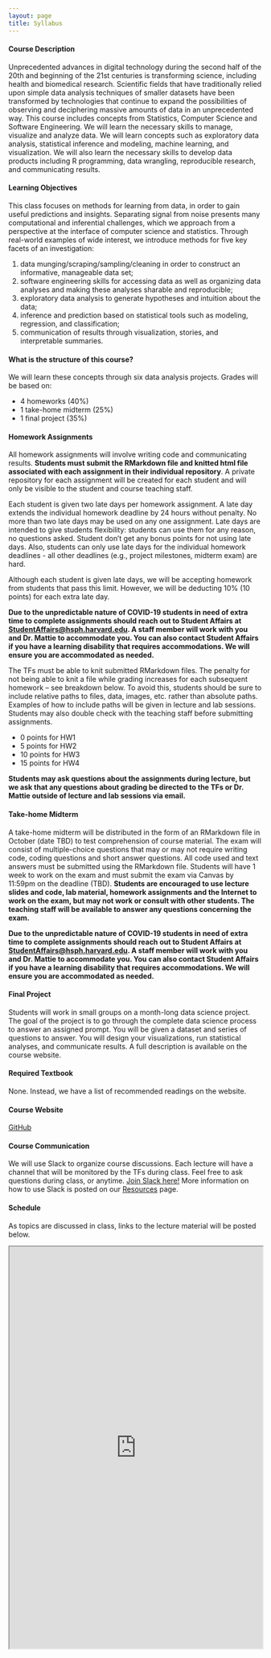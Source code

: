 ```yaml
---
layout: page
title: Syllabus
---
```


#### Course Description
Unprecedented advances in digital technology during the second half of the 20th and beginning of the 21st centuries is transforming science, including health and biomedical research. Scientific fields that have traditionally relied upon simple data analysis techniques of smaller datasets have been transformed by technologies that continue to expand the possibilities of observing and deciphering massive amounts of data in an unprecedented way. This course includes concepts from Statistics, Computer Science and Software Engineering. We will learn the necessary skills to manage, visualize and analyze data. We will learn concepts such as exploratory data analysis, statistical inference and modeling, machine learning, and visualization. We will also learn the necessary skills to develop data products including R programming, data wrangling, reproducible research, and communicating results.


#### Learning Objectives
This class focuses on methods for learning from data, in order to gain useful predictions and insights. Separating signal from noise presents many computational and inferential challenges, which we approach from a perspective at the interface of computer science and statistics. Through real-world examples of wide interest, we introduce methods for five key facets of an investigation:
1) data munging/scraping/sampling/cleaning in order to construct an informative, manageable data set;
2) software engineering skills for accessing data as well as organizing data analyses and making these analyses sharable and reproducible;
3) exploratory data analysis to generate hypotheses and intuition about the data;
4) inference and prediction based on statistical tools such as modeling, regression, and classification;
5) communication of results through visualization, stories, and interpretable summaries.


#### What is the structure of this course?
We will learn these concepts through six data analysis projects. Grades will be based on:

* 4 homeworks (40%)
* 1 take-home midterm (25%)
* 1 final project (35%)


#### Homework Assignments
All homework assignments will involve writing code and communicating results. **Students must submit the RMarkdown file and knitted html file associated with each assignment in their individual repository**. A private repository for each assignment will be created for each student and will only be visible to the student and course teaching staff. 

Each student is given two late days per homework assignment. A late day extends the individual homework deadline by 24 hours without penalty. No more than two late days may be used on any one assignment. Late days are intended to give students flexibility: students can use them for any reason, no questions asked. Student don’t get any bonus points for not using late days. Also, students can only use late days for the individual homework deadlines - all other deadlines (e.g., project milestones, midterm exam) are hard.

Although each student is given late days, we will be accepting homework from students that pass this limit. However, we will be deducting 10% (10 points) for each extra late day.

**Due to the unpredictable nature of COVID-19 students in need of extra time to complete assignments should reach out to Student Affairs at StudentAffairs@hsph.harvard.edu. A staff member will work with you and Dr. Mattie to accommodate you. You can also contact Student Affairs if you have a learning disability that requires accommodations. We will ensure you are accommodated as needed.**

The TFs must be able to knit submitted RMarkdown files. The penalty for not being able to knit a file while grading increases for each subsequent homework – see breakdown below. To avoid this, students should be sure to include relative paths to files, data, images, etc. rather than absolute paths. Examples of how to include paths will be given in lecture and lab sessions. Students may also double check with the teaching staff before submitting assignments. 

* 0 points for HW1
* 5 points for HW2
* 10 points for HW3
* 15 points for HW4

**Students may ask questions about the assignments during lecture, but we ask that any questions about grading be directed to the TFs or Dr. Mattie outside of lecture and lab sessions via email.**

#### Take-home Midterm
A take-home midterm will be distributed in the form of an RMarkdown file in October (date TBD) to test comprehension of course material. The exam will consist of multiple-choice questions that may or may not require writing code, coding questions and short answer questions. All code used and text answers must be submitted using the RMarkdown file. Students will have 1 week to work on the exam and must submit the exam via Canvas by 11:59pm on the deadline (TBD). **Students are encouraged to use lecture slides and code, lab material, homework assignments and the Internet to work on the exam, but may not work or consult with other students. The teaching staff will be available to answer any questions concerning the exam.** 

**Due to the unpredictable nature of COVID-19 students in need of extra time to complete assignments should reach out to Student Affairs at StudentAffairs@hsph.harvard.edu. A staff member will work with you and Dr. Mattie to accommodate you. You can also contact Student Affairs if you have a learning disability that requires accommodations. We will ensure you are accommodated as needed.**

#### Final Project 
Students will work in small groups on a month-long data science project. The goal of the project is to go through the complete data science process to answer an assigned prompt. You will be given a dataset and series of questions to answer. You will design your visualizations, run statistical analyses, and communicate results. A full description is available on the course website.

#### Required Textbook
None. Instead, we have a list of recommended readings on the website.

#### Course Website
[GitHub](http://coredatascience.github.io/)

#### Course Communication
We will use Slack to organize course discussions. Each lecture will have a channel that
will be monitored by the TFs during class. Feel free to ask questions during class, or anytime. [Join Slack here!](https://join.slack.com/t/bst2192022/shared_invite/zt-1dyho6m46-s3TQ2RV5W8t_YZ0TDMGvvA) More information on how to use Slack is posted on our [Resources](http://coredatascience.github.io/pages/resources.html) page.

#### Schedule 

As topics are discussed in class, links to the lecture material will be posted below.

<iframe src="https://docs.google.com/spreadsheets/d/e/2PACX-1vQT_ZaAYL7eMwyvznABNxGFRbX4N1EcOjrZYa1mPIQ2RvFlXn06IiBkCKkTSIur4uXUA9IkuYFXW4Di/pubhtml" width="100%" height="800"></iframe>
